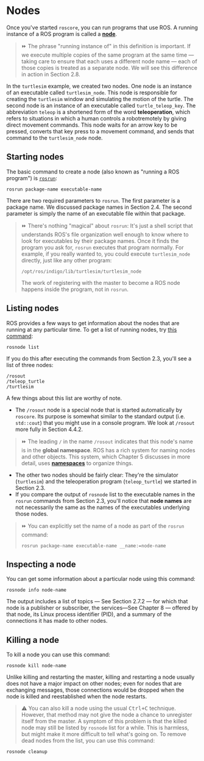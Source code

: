 # Nodes

Once you've started `roscore`, you can run programs that use ROS. A running instance of a
ROS program is called a [**node**](http://wiki.ros.org/ROS/Tutorials/UnderstandingNodes).

> ⏩ The phrase "running instance of" in this definition is important. If we execute 
> multiple copies of the same program at the same time — taking care to ensure that each
> uses a different node name — each of those copies is treated as a separate node. We
> will see this difference in action in Section 2.8.

In the `turtlesim` example, we created two nodes. One node is an instance of an executable called `turtlesim_node`. 
This node is responsible for creating the `turtlesim` window and simulating the motion of the turtle. 
The second node is an instance of an executable called `turtle_teleop_key`. The abbreviation `teleop` is a shortened form of the
word **teleoperation**, which refers to situations in which a human controls a robotremotely
by giving direct movement commands. This node waits for an arrow key to be pressed,
converts that key press to a movement command, and sends that command to the `turtlesim_node` node.

## Starting nodes

The basic command to create a node (also known as "running a ROS program") is [`rosrun`](http://wiki.ros.org/rosbash#rosrun):
```
rosrun package-name executable-name
```
There are two required parameters to `rosrun`. The first parameter is a package name. We
discussed package names in Section 2.4. The second parameter is simply the name of an
executable file within that package.

> ⏩ There's nothing "magical" about `rosrun`: It's just a shell script that understands
> ROS's file organization well enough to know where to look for executables by their
> package names. Once it finds the program you ask for, `rosrun` executes that program normally. 
> For example, if you really wanted to, you could execute `turtlesim_node` directly, just like any other program:
> ```
> /opt/ros/indigo/lib/turtlesim/turtlesim_node
> ```
> The work of registering with the master to become a ROS node happens inside the
> program, not in `rosrun`.

## Listing nodes

ROS provides a few ways to get information about the nodes that are running at any particular time.
To get a list of running nodes, try [this command](http://wiki.ros.org/rosnode):
```
rosnode list
```
If you do this after executing the commands from Section 2.3, you'll see a list of three
nodes:
```
/rosout
/teleop_turtle
/turtlesim
```
A few things about this list are worthy of note.

- The `/rosout` node is a special node that is started automatically by `roscore`. Its purpose is 
somewhat similar to the standard output (i.e. `std::cout`) that you might use
in a console program. We look at `/rosout` more fully in Section 4.4.2.

> ⏩ The leading `/` in the name `/rosout` indicates that this node's name is in the
> **global namespace**. ROS has a rich system for naming nodes and other objects.
> This system, which Chapter 5 discusses in more detail, uses [**namespaces**](http://wiki.ros.org/Names) to organize things.

- The other two nodes should be fairly clear: They're the simulator (`turtlesim`) and
the teleoperation program (`teleop_turtle`) we started in Section 2.3.
- If you compare the output of `rosnode` list to the executable names in the `rosrun`
commands from Section 2.3, you'll notice that **node names** are not necessarily the
same as the names of the executables underlying those nodes.
> ⏩ You can explicitly set the name of a node as part of the `rosrun` command:
> ```
> rosrun package-name executable-name __name:=node-name
> ```

## Inspecting a node

You can get some information about a particular node using this command:
```
rosnode info node-name
```
The output includes a list of topics — See Section 2.7.2 — for which that node is a publisher
or subscriber, the services—See Chapter 8 — offered by that node, its Linux process identifier
(PID), and a summary of the connections it has made to other nodes.

## Killing a node
To kill a node you can use this command:
```
rosnode kill node-name
```
Unlike killing and restarting the master, killing and restarting a node usually does not
have a major impact on other nodes; even for nodes that are exchanging messages, those
connections would be dropped when the node is killed and reestablished when the node
restarts.

> ⚠️ You can also kill a node using the usual <kbd>Ctrl+C</kbd> technique. However, that method
may not give the node a chance to unregister itself from the master. A symptom of
this problem is that the killed node may still be listed by `rosnode` list for a while.
This is harmless, but might make it more difficult to tell what's going on. To remove
dead nodes from the list, you can use this command:
```
rosnode cleanup
```
